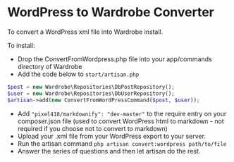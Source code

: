 # WordPress to Wardrobe Converter

To convert a WordPress xml file into Wardrobe install.

To install:

* Drop the ConvertFromWordpress.php file into your app/commands directory of Wardrobe
* Add the code below to ```start/artisan.php```

```php
$post = new Wardrobe\Repositories\DbPostRepository();  
$user = new Wardrobe\Repositories\DbUserRepository();  
$artisan->add(new ConvertFromWordPressCommand($post, $user));  
```

* Add ```"pixel418/markdownify": "dev-master"``` to the require entry on your composer.json file (used to convert WordPress html to markdown - not required if you choose not to convert to markdown)
* Upload your .xml file from your WordPress export to your server.
* Run the artisan command ```php artisan convert:wordpress path/to/file```
* Answer the series of questions and then let artisan do the rest.

